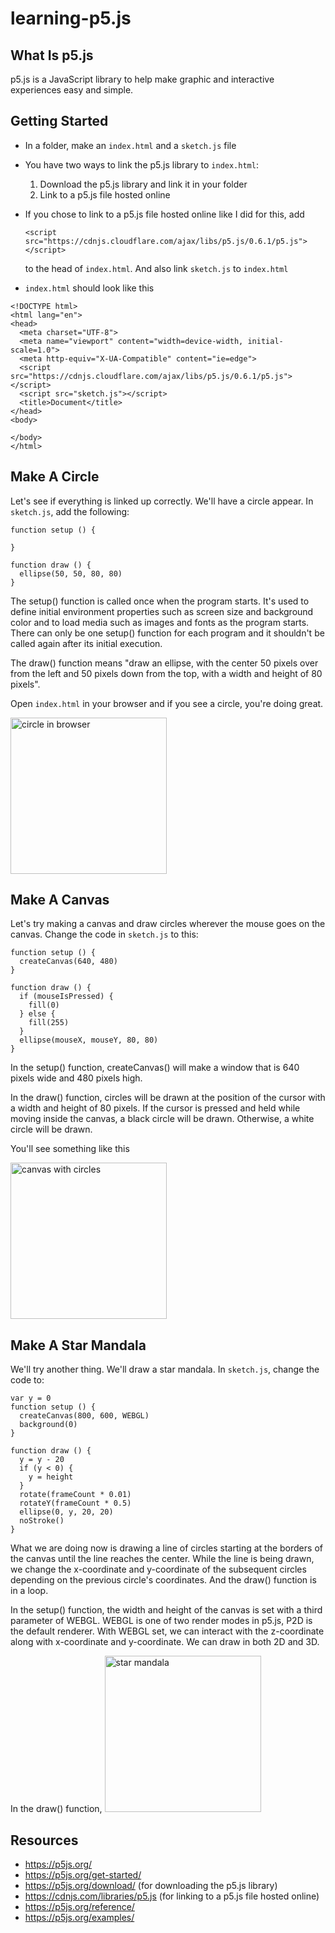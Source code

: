 # learning-p5.js

## What Is p5.js
p5.js is a JavaScript library to help make graphic and interactive experiences easy and simple.

## Getting Started
* In a folder, make an ```index.html``` and a ```sketch.js``` file
* You have two ways to link the p5.js library to ```index.html```:
   1. Download the p5.js library and link it in your folder
   2. Link to a p5.js file hosted online
* If you chose to link to a p5.js file hosted online like I did for this, add

   ```<script src="https://cdnjs.cloudflare.com/ajax/libs/p5.js/0.6.1/p5.js"></script>```

   to the head of ```index.html```.  And also link ```sketch.js``` to ```index.html```
* ```index.html``` should look like this
```
<!DOCTYPE html>
<html lang="en">
<head>
  <meta charset="UTF-8">
  <meta name="viewport" content="width=device-width, initial-scale=1.0">
  <meta http-equiv="X-UA-Compatible" content="ie=edge">
  <script src="https://cdnjs.cloudflare.com/ajax/libs/p5.js/0.6.1/p5.js"></script>
  <script src="sketch.js"></script>
  <title>Document</title>
</head>
<body>
  
</body>
</html>
```

## Make A Circle
Let's see if everything is linked up correctly.  We'll have a circle appear.  In ```sketch.js```, add the following:

```
function setup () {

}

function draw () {
  ellipse(50, 50, 80, 80)
}
```

The setup() function is called once when the program starts. It's used to define initial environment properties such as screen size and background color and to load media such as images and fonts as the program starts. There can only be one setup() function for each program and it shouldn't be called again after its initial execution. 

The draw() function means "draw an ellipse, with the center 50 pixels over from the left and 50 pixels down from the top, with a width and height of 80 pixels".

Open ```index.html``` in your browser and if you see a circle, you're doing great.

<img src="images/circle.png" alt="circle in browser" width="250" height="250">

## Make A Canvas
Let's try making a canvas and draw circles wherever the mouse goes on the canvas.  Change the code in ```sketch.js``` to this:

```
function setup () {
  createCanvas(640, 480)
}

function draw () {
  if (mouseIsPressed) {
    fill(0)
  } else {
    fill(255)
  }
  ellipse(mouseX, mouseY, 80, 80)
}
```

In the setup() function, createCanvas() will make a window that is 640 pixels wide and 480 pixels high.

In the draw() function, circles will be drawn at the position of the cursor with a width and height of 80 pixels.  If the cursor is pressed and held while moving inside the canvas, a black circle will be drawn.  Otherwise, a white circle will be drawn.

You'll see something like this

<img src="images/canvas.png" alt="canvas with circles" width="250" height="250">

## Make A Star Mandala
We'll try another thing.  We'll draw a star mandala.  In ```sketch.js```, change the code to:

```
var y = 0
function setup () {
  createCanvas(800, 600, WEBGL)
  background(0)
}

function draw () {
  y = y - 20
  if (y < 0) {
    y = height
  }
  rotate(frameCount * 0.01)
  rotateY(frameCount * 0.5)
  ellipse(0, y, 20, 20)
  noStroke()
}
```

What we are doing now is drawing a line of circles starting at the borders of the canvas until the line reaches the center.  While the line is being drawn, we change the x-coordinate and y-coordinate of the subsequent circles depending on the previous circle's coordinates.  And the draw() function is in a loop.

In the setup() function, the width and height of the canvas is set with a third parameter of WEBGL.  WEBGL is one of two render modes in p5.js, P2D is the default renderer.  With WEBGL set, we can interact with the z-coordinate along with x-coordinate and y-coordinate.  We can draw in both 2D and 3D.

In the draw() function, 
<img src="images/star mandala.png" alt="star mandala" width="250" height="250">

## Resources
* https://p5js.org/
* https://p5js.org/get-started/
* https://p5js.org/download/ (for downloading the p5.js library)
* https://cdnjs.com/libraries/p5.js (for linking to a p5.js file hosted online)
* https://p5js.org/reference/
* https://p5js.org/examples/